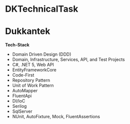 # DKTechnicalTask
# Dukkantek

**Tech-Stack**
- Domain Driven Design (DDD)
- Domain, Infrastructure, Services, API, and Test Projects
- C#, .NET 5, Web API
- EntityFrameworkCore
- Code-First
- Repository Pattern
- Unit of Work Pattern
- AutoMapper
- FluentApi
- DI/IoC
- Serilog
- SqlServer
- NUnit, AutoFixture, Mock, FluentAssertions